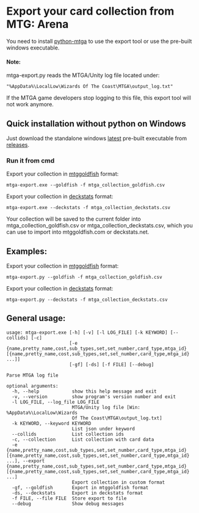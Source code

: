 # Export your card collection from MTG: Arena
You need to install [python-mtga](https://github.com/mtgatracker/python-mtga) to use the export tool or use the pre-built windows executable.

#### Note:
mtga-export.py reads the MTGA/Unity log file located under: 
    
    "%AppData%\LocalLow\Wizards Of The Coast\MTGA\output_log.txt"
    
If the MTGA game developers stop logging to this file, this export tool will not work anymore.

## Quick installation without python on Windows
Just download the standalone windows [latest](https://github.com/kelesi/mtga-utils/releases/latest) pre-built executable from [releases](https://github.com/kelesi/mtga-utils/releases).

### Run it from cmd
Export your collection in [mtggoldfish](https://www.mtggoldfish.com/help/import_formats#mtggoldfish) format:

`mtga-export.exe --goldfish -f mtga_collection_goldfish.csv`

Export your collection in [deckstats](https://www.mtggoldfish.com/help/import_formats#deckstats) format:

`mtga-export.exe --deckstats -f mtga_collection_deckstats.csv`

Your collection will be saved to the current folder into mtga_collection_goldfish.csv or mtga_collection_deckstats.csv, which you can use to  import into mtggoldfish.com or deckstats.net.

## Examples:
Export your collection in [mtggoldfish](https://www.mtggoldfish.com/help/import_formats#mtggoldfish) format:

`mtga-export.py --goldfish -f mtga_collection_goldfish.csv`

Export your collection in [deckstats](https://www.mtggoldfish.com/help/import_formats#deckstats) format:

`mtga-export.py --deckstats -f mtga_collection_deckstats.csv`


## General usage:

```
usage: mtga-export.exe [-h] [-v] [-l LOG_FILE] [-k KEYWORD] [--collids] [-c]
                       [-e {name,pretty_name,cost,sub_types,set,set_number,card_type,mtga_id} [{name,pretty_name,cost,sub_types,set,set_number,card_type,mtga_id} ...]]
                       [-gf] [-ds] [-f FILE] [--debug]

Parse MTGA log file

optional arguments:
  -h, --help            show this help message and exit
  -v, --version         show program's version number and exit
  -l LOG_FILE, --log_file LOG_FILE
                        MTGA/Unity log file [Win: %AppData%\LocalLow\Wizards
                        Of The Coast\MTGA\output_log.txt]
  -k KEYWORD, --keyword KEYWORD
                        List json under keyword
  --collids             List collection ids
  -c, --collection      List collection with card data
  -e {name,pretty_name,cost,sub_types,set,set_number,card_type,mtga_id} [{name,pretty_name,cost,sub_types,set,set_number,card_type,mtga_id} ...], --export {name,pretty_name,cost,sub_types,set,set_number,card_type,mtga_id} [{name,pretty_name,cost,sub_types,set,set_number,card_type,mtga_id} ...]
                        Export collection in custom format
  -gf, --goldfish       Export in mtggoldfish format
  -ds, --deckstats      Export in deckstats format
  -f FILE, --file FILE  Store export to file
  --debug               Show debug messages
  ```

